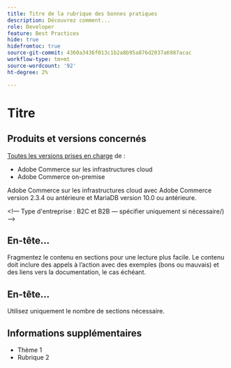 ```yaml
---
title: Titre de la rubrique des bonnes pratiques
description: Découvrez comment...
role: Developer
feature: Best Practices
hide: true
hidefromtoc: true
source-git-commit: 4360a3436f013c1b2a8b95a876d2037a6987acac
workflow-type: tm+mt
source-wordcount: '92'
ht-degree: 2%

---
```



<!-- Template Instructions: 

When you create a new best practices topic from this template, remove the hide metadata tags. These values hide this template from the TOC and search indexing.

Metadata values configured in ExL:
Available roles: https://git.corp.adobe.com/AdobeDocs/exl-config/blob/master/metadata-values/role.yml

Available features: https://git.corp.adobe.com/AdobeDocs/exl-config/blob/master/metadata-values/feature.yml  -->

# Titre

<!--Template instruction:  Add one or two sentences to summarize the overall contents of this best practice topic-->

## Produits et versions concernés

<!-- Template comment: When we have the ability to tag content by versions, we might be able to remove this explicit header in favor of using tags for versions and editions.-->

<!--Template instruction: Add details for the product and versions where the best practice info is relevant. Below are two examples, adjust and delete unneeded info per best practice requirements. If info applies specifically to B2B or B2C, include that information -->

<!-- Example 1: -->

[Toutes les versions prises en charge](../../../release/versions.md) de :

- Adobe Commerce sur les infrastructures cloud
- Adobe Commerce on-premise

<!-- Example 2: -->

Adobe Commerce sur les infrastructures cloud avec Adobe Commerce version 2.3.4 ou antérieure et MariaDB version 10.0 ou antérieure.

&lt;!— Type d&#39;entreprise : B2C et B2B — spécifier uniquement si nécessaire/)—>

## En-tête...

Fragmentez le contenu en sections pour une lecture plus facile. Le contenu doit inclure des appels à l’action avec des exemples (bons ou mauvais) et des liens vers la documentation, le cas échéant.

## En-tête...

Utilisez uniquement le nombre de sections nécessaire.

## Informations supplémentaires

<!-- If applicable, add links to additional, more detailed documentation that provides more context about this best practices content.-->

- Thème 1
- Rubrique 2

<!-- Template instruction:  Remove all template comments and instructions from the best practices article before committing your changes. -->
